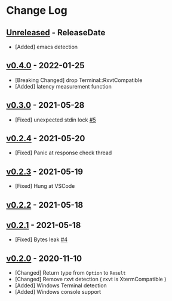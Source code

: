 # Change Log

## [Unreleased](https://github.com/dalance/termbg/compare/v0.4.0...Unreleased) - ReleaseDate

* [Added] emacs detection

## [v0.4.0](https://github.com/dalance/termbg/compare/v0.3.0...v0.4.0) - 2022-01-25

* [Breaking Changed] drop Terminal::RxvtCompatible
* [Added] latency measurement function

## [v0.3.0](https://github.com/dalance/termbg/compare/v0.2.4...v0.3.0) - 2021-05-28

* [Fixed] unexpected stdin lock [#5](https://github.com/dalance/termbg/issues/5)

## [v0.2.4](https://github.com/dalance/termbg/compare/v0.2.3...v0.2.4) - 2021-05-20

* [Fixed] Panic at response check thread

## [v0.2.3](https://github.com/dalance/termbg/compare/v0.2.2...v0.2.3) - 2021-05-19

* [Fixed] Hung at VSCode

## [v0.2.2](https://github.com/dalance/termbg/compare/v0.2.1...v0.2.2) - 2021-05-18

## [v0.2.1](https://github.com/dalance/termbg/compare/v0.2.0...v0.2.1) - 2021-05-18

* [Fixed] Bytes leak [#4](https://github.com/dalance/termbg/issues/4)

## [v0.2.0](https://github.com/dalance/termbg/compare/v0.1.0...v0.2.0) - 2020-11-10

* [Changed] Return type from `Option` to `Result`
* [Changed] Remove rxvt detection ( rxvt is XtermCompatible )
* [Added] Windows Terminal detection
* [Added] Windows console support
